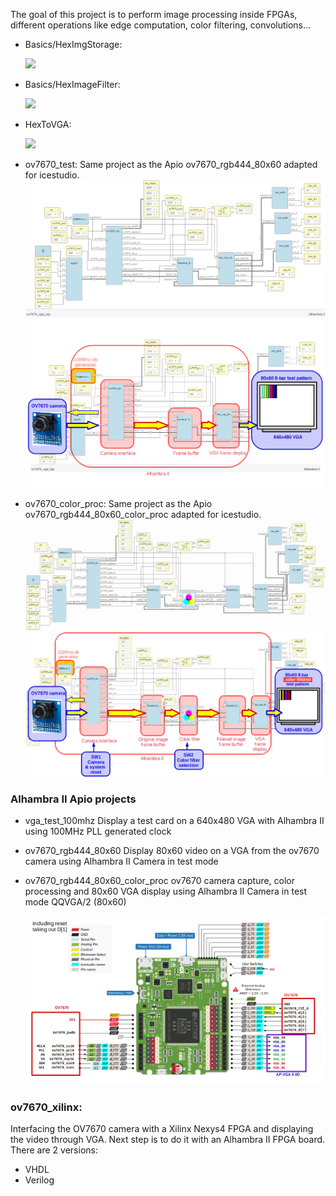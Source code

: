 The goal of this project is to perform image processing inside FPGAs, different operations like edge computation, color filtering, convolutions...


- Basics/HexImgStorage:

  ![](https://github.com/JdeRobot/FPGA-robotics/blob/master/Projects/ComputerVision/Basics/HexImgStorage/Diagram.png)
  
  
- Basics/HexImageFilter:

  ![](https://github.com/JdeRobot/FPGA-robotics/blob/master/Projects/ComputerVision/Basics/HexImageFilter/Untitled%20Diagram.png)


- HexToVGA:

  ![](https://github.com/JdeRobot/FPGA-robotics/blob/master/Projects/ComputerVision/HexToVGA/Untitled%20Diagram.png)

  
- ov7670_test:
  Same project as the Apio ov7670_rgb444_80x60 adapted for icestudio.
  ![OV7670 test icestudio](ov7670_test/ov7670_vga_top_icestudio.png)
  ![OV7670 test icestudio flow](ov7670_test/ov7670_vga_top_icestudio_flow.png)

- ov7670_color_proc:
  Same project as the Apio ov7670_rgb444_80x60_color_proc adapted for icestudio.
  ![OV7670 test icestudio](ov7670_colorfilter/ov7670_vga_top_icestudio_procolor.png)
  ![OV7670 test icestudio flow](ov7670_colorfilter/ov7670_vga_top_icestudio_flow.png)
  
### Alhambra II Apio projects

- vga_test_100mhz
  Display a test card on a 640x480 VGA with Alhambra II using 100MHz PLL generated clock
  
- ov7670_rgb444_80x60
  Display 80x60 video on a VGA from the ov7670 camera using Alhambra II
  Camera in test mode

- ov7670_rgb444_80x60_color_proc
  ov7670 camera capture, color processing and 80x60 VGA display using Alhambra II
  Camera in test mode QQVGA/2 (80x60)

  
   ![OV7670 camera and alhambra pin connection](ov7670_alhambra_interface.png)
  
  
### ov7670_xilinx: 
Interfacing the OV7670 camera with a Xilinx Nexys4 FPGA and displaying the video through VGA. Next step is to do it with an Alhambra II FPGA board. There are 2 versions:
  + VHDL
  + Verilog
  
